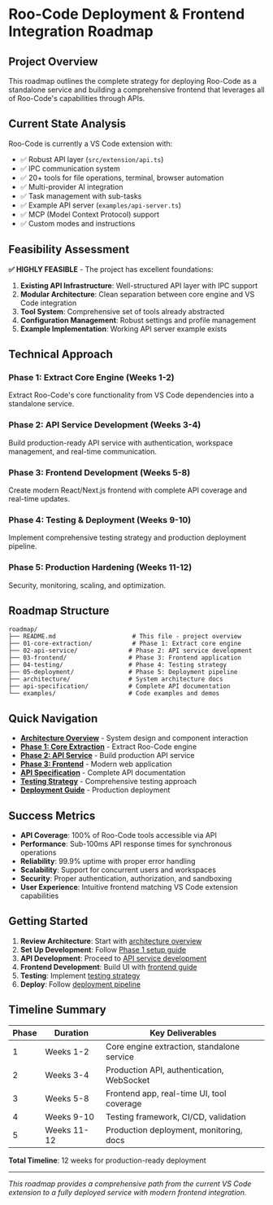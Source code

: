 # Roo-Code Deployment & Frontend Integration Roadmap

## Project Overview

This roadmap outlines the complete strategy for deploying Roo-Code as a standalone service and building a comprehensive frontend that leverages all of Roo-Code's capabilities through APIs.

## Current State Analysis

Roo-Code is currently a VS Code extension with:
- ✅ Robust API layer (`src/extension/api.ts`)
- ✅ IPC communication system
- ✅ 20+ tools for file operations, terminal, browser automation
- ✅ Multi-provider AI integration
- ✅ Task management with sub-tasks
- ✅ Example API server (`examples/api-server.ts`)
- ✅ MCP (Model Context Protocol) support
- ✅ Custom modes and instructions

## Feasibility Assessment

**✅ HIGHLY FEASIBLE** - The project has excellent foundations:

1. **Existing API Infrastructure**: Well-structured API layer with IPC support
2. **Modular Architecture**: Clean separation between core engine and VS Code integration
3. **Tool System**: Comprehensive set of tools already abstracted
4. **Configuration Management**: Robust settings and profile management
5. **Example Implementation**: Working API server example exists

## Technical Approach

### Phase 1: Extract Core Engine (Weeks 1-2)
Extract Roo-Code's core functionality from VS Code dependencies into a standalone service.

### Phase 2: API Service Development (Weeks 3-4)
Build production-ready API service with authentication, workspace management, and real-time communication.

### Phase 3: Frontend Development (Weeks 5-8)
Create modern React/Next.js frontend with complete API coverage and real-time updates.

### Phase 4: Testing & Deployment (Weeks 9-10)
Implement comprehensive testing strategy and production deployment pipeline.

### Phase 5: Production Hardening (Weeks 11-12)
Security, monitoring, scaling, and optimization.

## Roadmap Structure

```
roadmap/
├── README.md                     # This file - project overview
├── 01-core-extraction/           # Phase 1: Extract core engine
├── 02-api-service/              # Phase 2: API service development  
├── 03-frontend/                 # Phase 3: Frontend application
├── 04-testing/                  # Phase 4: Testing strategy
├── 05-deployment/               # Phase 5: Deployment pipeline
├── architecture/                # System architecture docs
├── api-specification/           # Complete API documentation
└── examples/                    # Code examples and demos
```

## Quick Navigation

- **[Architecture Overview](./architecture/README.md)** - System design and component interaction
- **[Phase 1: Core Extraction](./01-core-extraction/README.md)** - Extract Roo-Code engine
- **[Phase 2: API Service](./02-api-service/README.md)** - Build production API service
- **[Phase 3: Frontend](./03-frontend/README.md)** - Modern web application
- **[API Specification](./api-specification/README.md)** - Complete API documentation
- **[Testing Strategy](./04-testing/README.md)** - Comprehensive testing approach
- **[Deployment Guide](./05-deployment/README.md)** - Production deployment

## Success Metrics

- **API Coverage**: 100% of Roo-Code tools accessible via API
- **Performance**: Sub-100ms API response times for synchronous operations
- **Reliability**: 99.9% uptime with proper error handling
- **Scalability**: Support for concurrent users and workspaces
- **Security**: Proper authentication, authorization, and sandboxing
- **User Experience**: Intuitive frontend matching VS Code extension capabilities

## Getting Started

1. **Review Architecture**: Start with [architecture overview](./architecture/README.md)
2. **Set Up Development**: Follow [Phase 1 setup guide](./01-core-extraction/README.md)
3. **API Development**: Proceed to [API service development](./02-api-service/README.md)
4. **Frontend Development**: Build UI with [frontend guide](./03-frontend/README.md)
5. **Testing**: Implement [testing strategy](./04-testing/README.md)
6. **Deploy**: Follow [deployment pipeline](./05-deployment/README.md)

## Timeline Summary

| Phase | Duration | Key Deliverables |
|-------|----------|------------------|
| 1 | Weeks 1-2 | Core engine extraction, standalone service |
| 2 | Weeks 3-4 | Production API, authentication, WebSocket |
| 3 | Weeks 5-8 | Frontend app, real-time UI, tool coverage |
| 4 | Weeks 9-10 | Testing framework, CI/CD, validation |
| 5 | Weeks 11-12 | Production deployment, monitoring, docs |

**Total Timeline**: 12 weeks for production-ready deployment

---

*This roadmap provides a comprehensive path from the current VS Code extension to a fully deployed service with modern frontend integration.* 